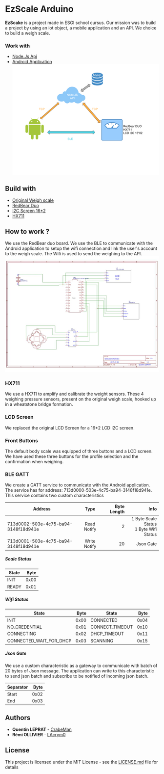 # EzScale Arduino

**EzScake** is a project made in ESGI school cursus. Our mission was to build a project by using an iot object, a mobile application and an API. We choice to build a weigh scale.

### Work with
* [Node.Js Api](https://github.com/CrabeMan/EzScale-Api)
* [Android Application](https://github.com/CrabeMan/EzScale-Android)
![alt Architecture](images/architecture.png)

## Build with
* [Original Weigh scale](https://www.amazon.fr/gp/product/B015PLKK62/ref=oh_aui_detailpage_o06_s00?ie=UTF8&psc=1)
* [RedBear Duo](https://redbear.cc/product/wifi-ble/redbear-duo.html)
* [I2C Screen 16*2](https://www.amazon.fr/gp/product/B019SXNKGU/ref=oh_aui_detailpage_o01_s00?ie=UTF8&psc=1)
* [HX711](#)

## How to work ?
We use the RedBear duo board. We use the BLE to communicate with the Android application to setup the wifi connection and link the user's account to the weigh scale. The Wifi is used to send the weighing to the API.
![alt Schematic](images/schematic.jpg)

### HX711
We use a HX711 to amplify and calibrate the weight sensors. These 4 weighing pressure sensors, present on the original weigh scale, hooked up in a wheatstone bridge formation.

### LCD Screen
We replaced the original LCD Screen for a 16*2 LCD I2C screen.


### Front Buttons
The default body scale was equipped of three buttons and a LCD screen. We have used these three buttons for the profile selection and the confirmation when weighing.


### BLE GATT
We create a GATT service to communicate with the Android application. The service has for address: 713d0000-503e-4c75-ba94-3148f18d941e. This service contains two custom characteristics

| Address                              | Type          | Byte Length  | Info      |
| ------------------------------------ |:-------------:| ------------:|----------:|
| 713d0002-503e-4c75-ba94-3148f18d941e | Read   Notify | 2            | 1 Byte Scale Status <br> 1 Byte Wifi Status |
| 713d0001-503e-4c75-ba94-3148f18d941e | Write  Notify | 20           | Json Gate |

##### Scale Status
| State | Byte |
| ----- | ----:|
| INIT  | 0x00 |
| READY | 0x01 |

##### Wifi Status
| State                   | Byte | State           | Byte |
| ----------------------- | ----:| --------------- |-----:|
| INIT                    | 0x00 | CONNECTED       | 0x04 |
| NO_CREDENTIAL           | 0x01 | CONNECT_TIMEOUT | 0x10 |
| CONNECTING              | 0x02 | DHCP_TIMEOUT    | 0x11 |
| CONNECTED_WAIT_FOR_DHCP | 0x03 | SCANNING        | 0x15 |

##### Json Gate
We use a custom characteristic as a gateway to communicate with batch of 20 bytes of Json message. The application can write to this characteristic to send json batch and subscribe to be notified of incoming json batch.

| Separator | Byte |
| --------- | ----:|
| Start     | 0x02 |
| End       | 0x03 |


## Authors
* **Quentin LEPRAT** - [CrabeMan](https://github.com/CrabeMan)
* **Rémi OLLIVIER** - [LAcrym0](https://github.com/LAcrym0)

## License

This project is licensed under the MIT License - see the [LICENSE.md](LICENSE.md) file for details
